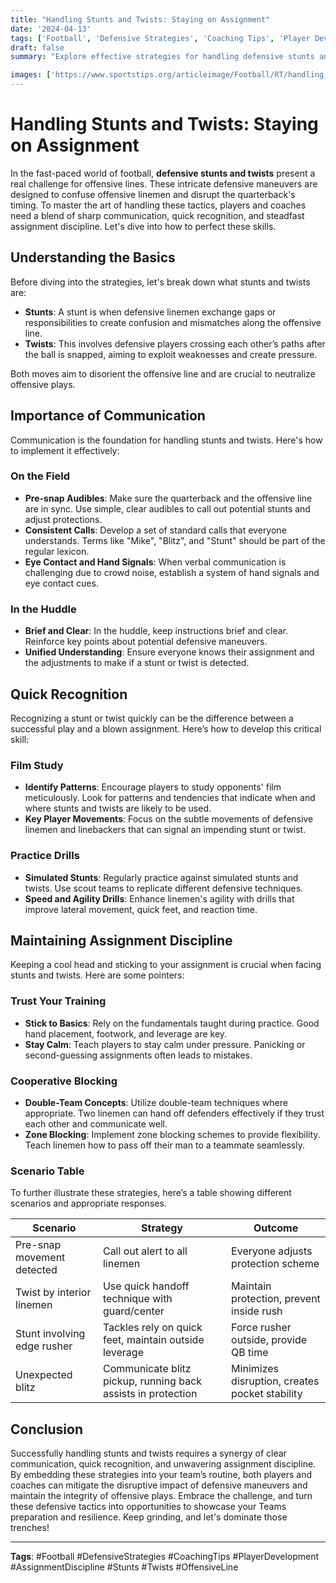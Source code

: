 ```yaml
---
title: "Handling Stunts and Twists: Staying on Assignment"
date: '2024-04-13'
tags: ['Football', 'Defensive Strategies', 'Coaching Tips', 'Player Development', 'Assignment Discipline', 'Stunts', 'Twists', 'Offensive Line']
draft: false
summary: "Explore effective strategies for handling defensive stunts and twists in football, focusing on the importance of communication, quick recognition, and maintaining assignment discipline for both players and coaches."

images: ['https://www.sportstips.org/articleimage/Football/RT/handling_stunts_and_twists_staying_on_assignment.webp']
---
```


# Handling Stunts and Twists: Staying on Assignment

In the fast-paced world of football, **defensive stunts and twists** present a real challenge for offensive lines. These intricate defensive maneuvers are designed to confuse offensive linemen and disrupt the quarterback's timing. To master the art of handling these tactics, players and coaches need a blend of sharp communication, quick recognition, and steadfast assignment discipline. Let's dive into how to perfect these skills.

## Understanding the Basics

Before diving into the strategies, let's break down what stunts and twists are:

- **Stunts**: A stunt is when defensive linemen exchange gaps or responsibilities to create confusion and mismatches along the offensive line.
- **Twists**: This involves defensive players crossing each other’s paths after the ball is snapped, aiming to exploit weaknesses and create pressure.

Both moves aim to disorient the offensive line and are crucial to neutralize offensive plays.

## Importance of Communication

Communication is the foundation for handling stunts and twists. Here's how to implement it effectively:

### On the Field

- **Pre-snap Audibles**: Make sure the quarterback and the offensive line are in sync. Use simple, clear audibles to call out potential stunts and adjust protections.
- **Consistent Calls**: Develop a set of standard calls that everyone understands. Terms like "Mike", "Blitz", and "Stunt" should be part of the regular lexicon.
- **Eye Contact and Hand Signals**: When verbal communication is challenging due to crowd noise, establish a system of hand signals and eye contact cues.

### In the Huddle

- **Brief and Clear**: In the huddle, keep instructions brief and clear. Reinforce key points about potential defensive maneuvers.
- **Unified Understanding**: Ensure everyone knows their assignment and the adjustments to make if a stunt or twist is detected.

## Quick Recognition

Recognizing a stunt or twist quickly can be the difference between a successful play and a blown assignment. Here’s how to develop this critical skill:

### Film Study

- **Identify Patterns**: Encourage players to study opponents' film meticulously. Look for patterns and tendencies that indicate when and where stunts and twists are likely to be used.
- **Key Player Movements**: Focus on the subtle movements of defensive linemen and linebackers that can signal an impending stunt or twist.

### Practice Drills

- **Simulated Stunts**: Regularly practice against simulated stunts and twists. Use scout teams to replicate different defensive techniques.
- **Speed and Agility Drills**: Enhance linemen's agility with drills that improve lateral movement, quick feet, and reaction time.

## Maintaining Assignment Discipline

Keeping a cool head and sticking to your assignment is crucial when facing stunts and twists. Here are some pointers:

### Trust Your Training

- **Stick to Basics**: Rely on the fundamentals taught during practice. Good hand placement, footwork, and leverage are key.
- **Stay Calm**: Teach players to stay calm under pressure. Panicking or second-guessing assignments often leads to mistakes.

### Cooperative Blocking

- **Double-Team Concepts**: Utilize double-team techniques where appropriate. Two linemen can hand off defenders effectively if they trust each other and communicate well.
- **Zone Blocking**: Implement zone blocking schemes to provide flexibility. Teach linemen how to pass off their man to a teammate seamlessly.

### Scenario Table

To further illustrate these strategies, here’s a table showing different scenarios and appropriate responses.

| Scenario                   | Strategy                                     | Outcome                                 |
|----------------------------|----------------------------------------------|-----------------------------------------|
| Pre-snap movement detected | Call out alert to all linemen                | Everyone adjusts protection scheme      |
| Twist by interior linemen  | Use quick handoff technique with guard/center| Maintain protection, prevent inside rush|
| Stunt involving edge rusher| Tackles rely on quick feet, maintain outside leverage | Force rusher outside, provide QB time   |
| Unexpected blitz          | Communicate blitz pickup, running back assists in protection | Minimizes disruption, creates pocket stability |

## Conclusion

Successfully handling stunts and twists requires a synergy of clear communication, quick recognition, and unwavering assignment discipline. By embedding these strategies into your team’s routine, both players and coaches can mitigate the disruptive impact of defensive maneuvers and maintain the integrity of offensive plays. Embrace the challenge, and turn these defensive tactics into opportunities to showcase your Teams preparation and resilience. Keep grinding, and let's dominate those trenches!

---

**Tags**: #Football #DefensiveStrategies #CoachingTips #PlayerDevelopment #AssignmentDiscipline #Stunts #Twists #OffensiveLine
```
